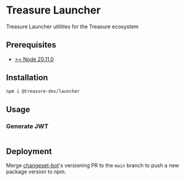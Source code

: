 # Treasure Launcher

Treasure Launcher utilities for the Treasure ecosystem

## Prerequisites

- [>= Node 20.11.0](https://nodejs.org/en)

## Installation

```bash
npm i @treasure-dev/launcher
```

## Usage

### Generate JWT

```ts

```

## Deployment

Merge [changeset-bot](https://github.com/apps/changeset-bot)'s versioning PR to the `main` branch to push a new package version to npm.
